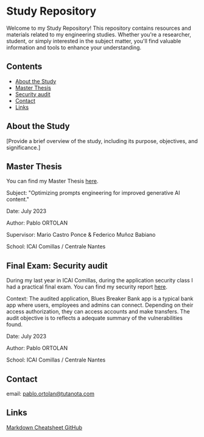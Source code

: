 # Study Repository

Welcome to my Study Repository! This repository contains resources and materials related to my engineering studies. Whether you're a researcher, student, or simply interested in the subject matter, you'll find valuable information and tools to enhance your understanding.


## Contents

- [About the Study](#about-the-study)
- [Master Thesis](#master-thesis)
- [Security audit](#security-audit)
- [Contact](#contact)
- [Links](#links)

## About the Study

[Provide a brief overview of the study, including its purpose, objectives, and significance.]


## Master Thesis
You can find my Master Thesis [here](Master_Thesis_ICAI_v3.pdf).

Subject: "Optimizing prompts engineering for improved generative AI content."

Date: July 2023

Author: Pablo ORTOLAN 

Supervisor: Mario Castro Ponce & Federico Muñoz Babiano

School: ICAI Comillas / Centrale Nantes

## Final Exam: Security audit
During my last year in ICAI Comillas, during the application security class I had a practical final exam.
You can find my security report [here](audit_segapp.pdf). 

Context: The audited application, Blues Breaker Bank app is a typical bank app where users, employees and admins can connect. Depending on their access authorization, they can access accounts and make transfers.
The audit objective is to reflects a adequate summary of the vulnerabilities found.

Date: July 2023

Author: Pablo ORTOLAN 

School: ICAI Comillas / Centrale Nantes

## Contact

email: pablo.ortolan@tutanota.com

## Links
[Markdown Cheatsheet GitHub](https://github.com/adam-p/markdown-here/wiki/Markdown-Cheatsheet)

